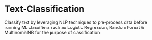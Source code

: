 # Text-Classification
Classify text by leveraging NLP techniques to pre-process data before running ML classifiers such as Logistic Regression, Random Forest &amp; MultinomialNB for the purpose of classification
